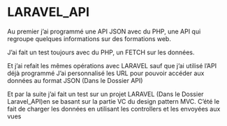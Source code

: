 # LARAVEL_API




Au premier  j’ai programmé une API JSON avec du PHP, une API qui regroupe quelques  informations sur des formations  web.

J’ai fait un test toujours avec du PHP, un FETCH sur  les données.


Et j’ai refait les mêmes opérations avec LARAVEL  sauf que j’ai utilisé l’API déjà programmé
J’ai personnalisé les URL pour pouvoir  accéder aux données au format JSON (Dans le Dossier API)

Et par la suite j’ai fait un test sur un projet  LARAVEL (Dans le Dossier Laravel_API)en se basant sur la partie VC du design pattern MVC.
C’été le fait de charger les données en utilisant les controllers et les envoyées aux vues

